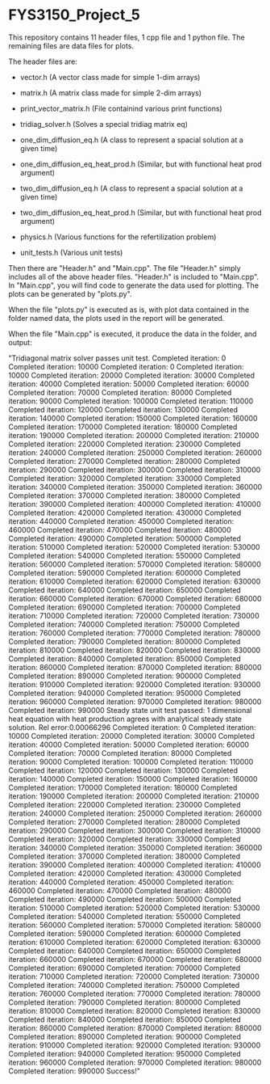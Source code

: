 # FYS3150_Project_5


This repository contains 11 header files,
1 cpp file and 1 python file. The remaining files are data files for plots.

The header files are:

* vector.h                          (A vector class made for simple 1-dim arrays)
* matrix.h                          (A matrix class made for simple 2-dim arrays)
* print_vector_matrix.h             (File containind various print functions)
* tridiag_solver.h                  (Solves a special tridiag matrix eq)

* one_dim_diffusion_eq.h            (A class to represent a spacial solution at a given time)
* one_dim_diffusion_eq_heat_prod.h  (Similar, but with functional heat prod argument)
* two_dim_diffusion_eq.h            (A class to represent a spacial solution at a given time)
* two_dim_diffusion_eq_heat_prod.h  (Similar, but with functional heat prod argument)

* physics.h                         (Various functions for the refertilization problem)
* unit_tests.h                      (Various unit tests)

Then there are "Header.h" and "Main.cpp". 
The file "Header.h" simply includes all of the above header files. 
"Header.h" is included to "Main.cpp".
In "Main.cpp", you will find code to generate the data used for plotting.
The plots can be generated by "plots.py".

When the file "plots.py" is executed as is, with
plot data contained in the folder named data,
the plots used in the report will be generated.

When the file "Main.cpp" is executed, it produce the data in the folder,
and output:

"Tridiagonal matrix solver passes unit test.
Completed iteration: 0
Completed iteration: 10000
Completed iteration: 0
Completed iteration: 10000
Completed iteration: 20000
Completed iteration: 30000
Completed iteration: 40000
Completed iteration: 50000
Completed iteration: 60000
Completed iteration: 70000
Completed iteration: 80000
Completed iteration: 90000
Completed iteration: 100000
Completed iteration: 110000
Completed iteration: 120000
Completed iteration: 130000
Completed iteration: 140000
Completed iteration: 150000
Completed iteration: 160000
Completed iteration: 170000
Completed iteration: 180000
Completed iteration: 190000
Completed iteration: 200000
Completed iteration: 210000
Completed iteration: 220000
Completed iteration: 230000
Completed iteration: 240000
Completed iteration: 250000
Completed iteration: 260000
Completed iteration: 270000
Completed iteration: 280000
Completed iteration: 290000
Completed iteration: 300000
Completed iteration: 310000
Completed iteration: 320000
Completed iteration: 330000
Completed iteration: 340000
Completed iteration: 350000
Completed iteration: 360000
Completed iteration: 370000
Completed iteration: 380000
Completed iteration: 390000
Completed iteration: 400000
Completed iteration: 410000
Completed iteration: 420000
Completed iteration: 430000
Completed iteration: 440000
Completed iteration: 450000
Completed iteration: 460000
Completed iteration: 470000
Completed iteration: 480000
Completed iteration: 490000
Completed iteration: 500000
Completed iteration: 510000
Completed iteration: 520000
Completed iteration: 530000
Completed iteration: 540000
Completed iteration: 550000
Completed iteration: 560000
Completed iteration: 570000
Completed iteration: 580000
Completed iteration: 590000
Completed iteration: 600000
Completed iteration: 610000
Completed iteration: 620000
Completed iteration: 630000
Completed iteration: 640000
Completed iteration: 650000
Completed iteration: 660000
Completed iteration: 670000
Completed iteration: 680000
Completed iteration: 690000
Completed iteration: 700000
Completed iteration: 710000
Completed iteration: 720000
Completed iteration: 730000
Completed iteration: 740000
Completed iteration: 750000
Completed iteration: 760000
Completed iteration: 770000
Completed iteration: 780000
Completed iteration: 790000
Completed iteration: 800000
Completed iteration: 810000
Completed iteration: 820000
Completed iteration: 830000
Completed iteration: 840000
Completed iteration: 850000
Completed iteration: 860000
Completed iteration: 870000
Completed iteration: 880000
Completed iteration: 890000
Completed iteration: 900000
Completed iteration: 910000
Completed iteration: 920000
Completed iteration: 930000
Completed iteration: 940000
Completed iteration: 950000
Completed iteration: 960000
Completed iteration: 970000
Completed iteration: 980000
Completed iteration: 990000
Steady state unit test passed: 1 dimensional heat equation with heat production
agrees with analytical steady state solution. Rel error:0.00066296
Completed iteration: 0
Completed iteration: 10000
Completed iteration: 20000
Completed iteration: 30000
Completed iteration: 40000
Completed iteration: 50000
Completed iteration: 60000
Completed iteration: 70000
Completed iteration: 80000
Completed iteration: 90000
Completed iteration: 100000
Completed iteration: 110000
Completed iteration: 120000
Completed iteration: 130000
Completed iteration: 140000
Completed iteration: 150000
Completed iteration: 160000
Completed iteration: 170000
Completed iteration: 180000
Completed iteration: 190000
Completed iteration: 200000
Completed iteration: 210000
Completed iteration: 220000
Completed iteration: 230000
Completed iteration: 240000
Completed iteration: 250000
Completed iteration: 260000
Completed iteration: 270000
Completed iteration: 280000
Completed iteration: 290000
Completed iteration: 300000
Completed iteration: 310000
Completed iteration: 320000
Completed iteration: 330000
Completed iteration: 340000
Completed iteration: 350000
Completed iteration: 360000
Completed iteration: 370000
Completed iteration: 380000
Completed iteration: 390000
Completed iteration: 400000
Completed iteration: 410000
Completed iteration: 420000
Completed iteration: 430000
Completed iteration: 440000
Completed iteration: 450000
Completed iteration: 460000
Completed iteration: 470000
Completed iteration: 480000
Completed iteration: 490000
Completed iteration: 500000
Completed iteration: 510000
Completed iteration: 520000
Completed iteration: 530000
Completed iteration: 540000
Completed iteration: 550000
Completed iteration: 560000
Completed iteration: 570000
Completed iteration: 580000
Completed iteration: 590000
Completed iteration: 600000
Completed iteration: 610000
Completed iteration: 620000
Completed iteration: 630000
Completed iteration: 640000
Completed iteration: 650000
Completed iteration: 660000
Completed iteration: 670000
Completed iteration: 680000
Completed iteration: 690000
Completed iteration: 700000
Completed iteration: 710000
Completed iteration: 720000
Completed iteration: 730000
Completed iteration: 740000
Completed iteration: 750000
Completed iteration: 760000
Completed iteration: 770000
Completed iteration: 780000
Completed iteration: 790000
Completed iteration: 800000
Completed iteration: 810000
Completed iteration: 820000
Completed iteration: 830000
Completed iteration: 840000
Completed iteration: 850000
Completed iteration: 860000
Completed iteration: 870000
Completed iteration: 880000
Completed iteration: 890000
Completed iteration: 900000
Completed iteration: 910000
Completed iteration: 920000
Completed iteration: 930000
Completed iteration: 940000
Completed iteration: 950000
Completed iteration: 960000
Completed iteration: 970000
Completed iteration: 980000
Completed iteration: 990000
Success!"
